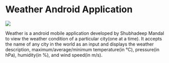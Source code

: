# Weather Android Application

<a><img src="https://github.com/shubhadeepmandal394/weather-application/blob/master/assets/img/wetherappicon.png"></a>

Weather is a android mobile application developed by Shubhadeep Mandal to view the weather condition of a particular city(one at a time). It accepts the name of any city in the world as an input and displays the weather description, maximum/average/minimum temperature(in °C), pressure(in hPa), humidity(in %), and wind speed(in m/s).